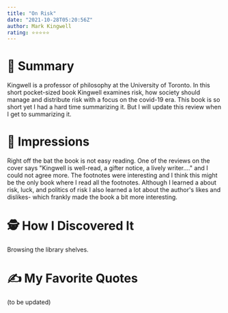 ```yaml
---
title: "On Risk"
date: "2021-10-28T05:20:56Z"
author: Mark Kingwell
rating: ⭐⭐⭐⭐⭐
---
```


<style>

</style>

# 🚀 Summary
Kingwell is a professor of philosophy at the University of Toronto. In this short pocket-sized book Kingwell examines risk, how society should manage and distribute risk with a focus on the covid-19 era. This book is so short yet I had a hard time summarizing it. But I will update this review when I get to summarizing it.

# 🎨 Impressions
Right off the bat the book is not easy reading. One of the reviews on the cover says "Kingwell is well-read, a gifter notice, a lively writer...." and I could not agree more. The footnotes were interesting and I think this might be the only book where I read all the footnotes. Although I learned a about risk, luck, and politics of risk I also learned a lot about the author's likes and dislikes- which frankly made the book a bit more interesting.

# 🕵 How I Discovered It
Browsing the library shelves.

# ✍️ My Favorite Quotes
(to be updated)
